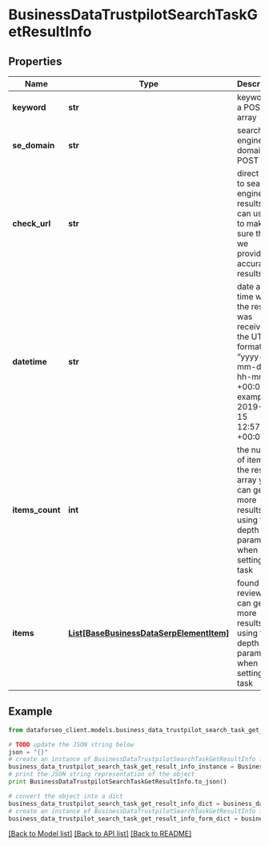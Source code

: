 # BusinessDataTrustpilotSearchTaskGetResultInfo


## Properties

Name | Type | Description | Notes
------------ | ------------- | ------------- | -------------
**keyword** | **str** | keyword in a POST array | [optional] 
**se_domain** | **str** | search engine domain in a POST array | [optional] 
**check_url** | **str** | direct URL to search engine results you can use it to make sure that we provided accurate results | [optional] 
**datetime** | **str** | date and time when the result was received in the UTC format: “yyyy-mm-dd hh-mm-ss +00:00” example: 2019-11-15 12:57:46 +00:00 | [optional] 
**items_count** | **int** | the number of items in the results array you can get more results by using the depth parameter when setting a task | [optional] 
**items** | [**List[BaseBusinessDataSerpElementItem]**](BaseBusinessDataSerpElementItem.md) | found reviews you can get more results by using the depth parameter when setting a task | [optional] 

## Example

```python
from dataforseo_client.models.business_data_trustpilot_search_task_get_result_info import BusinessDataTrustpilotSearchTaskGetResultInfo

# TODO update the JSON string below
json = "{}"
# create an instance of BusinessDataTrustpilotSearchTaskGetResultInfo from a JSON string
business_data_trustpilot_search_task_get_result_info_instance = BusinessDataTrustpilotSearchTaskGetResultInfo.from_json(json)
# print the JSON string representation of the object
print BusinessDataTrustpilotSearchTaskGetResultInfo.to_json()

# convert the object into a dict
business_data_trustpilot_search_task_get_result_info_dict = business_data_trustpilot_search_task_get_result_info_instance.to_dict()
# create an instance of BusinessDataTrustpilotSearchTaskGetResultInfo from a dict
business_data_trustpilot_search_task_get_result_info_form_dict = business_data_trustpilot_search_task_get_result_info.from_dict(business_data_trustpilot_search_task_get_result_info_dict)
```
[[Back to Model list]](../README.md#documentation-for-models) [[Back to API list]](../README.md#documentation-for-api-endpoints) [[Back to README]](../README.md)


